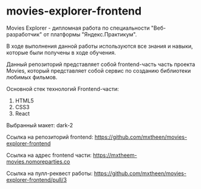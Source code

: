 # movies-explorer-frontend

Movies Explorer - дипломная работа по специальности "Веб-разработчик" от платформы "Яндекс.Практикум".

В ходе выполнения данной работы используются все знания и навыки, которые были получены в ходе обучения.

Данный репозиторий представляет собой frontend-часть часть проекта Movies, который представляет собой сервис по созданию библиотеки любимых фильмов.

Основной стек технологий Frontend-части:

1. HTML5
2. CSS3
3. React

Выбранный макет: dark-2

Ссылка на репозиторий frontend: https://github.com/mxtheen/movies-explorer-frontend

Ссылка на адрес frontend части: https://mxtheem-movies.nomoreparties.co

Ссылка на пулл-реквест работы: https://github.com/mxtheen/movies-explorer-frontend/pull/3
